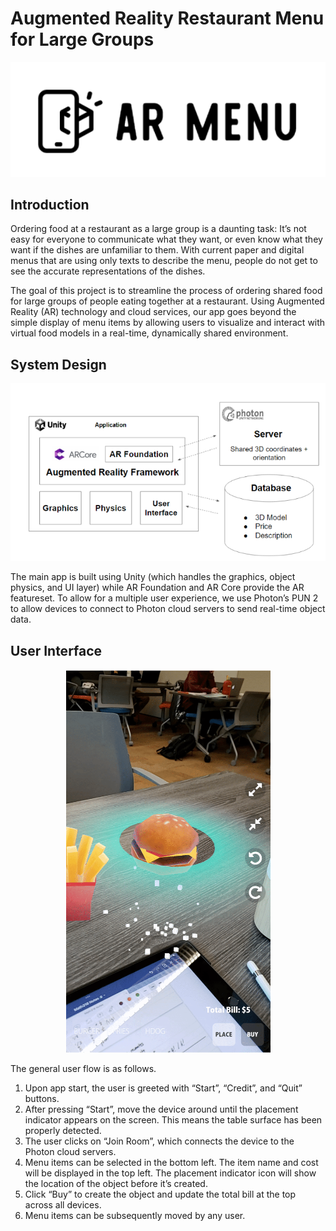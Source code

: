 # Augmented Reality Restaurant Menu for Large Groups

<p align="center">
  <img src="armenu-logo.png" />
</p>

## Introduction
Ordering food at a restaurant as a large group is a daunting task: It’s not easy for everyone to communicate what they want, or even know what they want if the dishes are unfamiliar to them. With current paper and digital menus that are using only texts to describe the menu, people do not get to see the accurate representations of the dishes. 

The goal of this project is to streamline the process of ordering shared food for large groups of people eating together at a restaurant. Using Augmented Reality (AR) technology and cloud services, our app goes beyond the simple display of menu items by allowing users to visualize and interact with virtual food models in a real-time, dynamically shared environment.

## System Design
<p align="center">
  <img src="architecture.png" />
</p>

The main app is built using Unity (which handles the graphics, object physics, and UI layer) while AR Foundation and AR Core provide the AR featureset. To allow for a multiple user experience, we use Photon’s PUN 2 to allow devices to connect to Photon cloud servers to send real-time object data. 

## User Interface
<p align="center">
  <img src="screenshot.png" />
</p>

The general user flow is as follows.
1. Upon app start, the user is greeted with “Start”, “Credit”, and “Quit” buttons.
2. After pressing “Start”, move the device around until the placement indicator appears on the screen. This means the table surface has been properly detected.
3. The user clicks on “Join Room”, which connects the device to the Photon cloud servers. 
4. Menu items can be selected in the bottom left. The item name and cost will be displayed in the top left. The placement indicator icon will show the location of the object before it’s created.
5. Click “Buy” to create the object and update the total bill at the top across all devices. 
6. Menu items can be subsequently moved by any user. 
